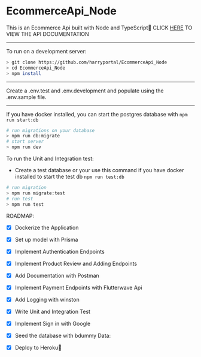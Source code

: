 # EcommerceApi_Node    
This is an Ecommerce Api built with Node and TypeScript:rocket:
CLICK [HERE](https://documenter.getpostman.com/view/20276941/2s935hS7TG) TO VIEW THE API DOCUMENTATION

***
To run on a development server: 

```sh
> git clone https://github.com/harryportal/EcommerceApi_Node
> cd EcommerceApi_Node
> npm install
```

***
Create a .env.test and .env.development and populate using the .env.sample file.
***
If you have docker installed, you can start the postgres database with ```npm run start:db```

```sh
# run migrations on your database
> npm run db:migrate
# start server
> npm run dev
```

To run the Unit and Integration test:
- Create a test database or your use this command if you have docker installed to start the test db ```npm run test:db```
```sh
# run migration
> npm run migrate:test
# run test
> npm run test
```

ROADMAP:
- [x] Dockerize the Application
- [x] Set up model with Prisma
- [x] Implement Authentication Endpoints
- [x] Implement Product Review and Adding Endpoints
- [x] Add Documentation with Postman
- [x] Implement Payment Endpoints with Flutterwave Api
- [x] Add Logging with winston
- [x] Write Unit and Integration Test
- [x] Implement Sign in with Google
- [x] Seed the database with bdummy Data: 
- [x] Deploy to Heroku:rocket: 

